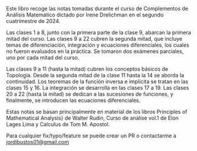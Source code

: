 Este libro recoge las notas tomadas durante el curso de Complementos de Análisis Matemático dictado por Irene Drelichman en el segundo cuatrimestre de 2024.

Las clases 1 a 8, junto con la primera parte de la clase 9, abarcan la primera mitad del curso. Las clases 9 a 22 cubren la segunda mitad, que incluye temas de diferenciación, integración y ecuaciones diferenciales, los cuales no fueron evaluados en la práctica. Se tomaron dos exámenes parciales, uno por cada mitad del curso.

Las clases 9 a 11 (hasta la mitad) cubren los conceptos básicos de Topología. Desde la segunda mitad de la clase 11 hasta la 14 se aborda la continuidad. Los teoremas de la función inversa e implícita se tratan en las clases 15 y 16. La integración se desarrolla en las clases 17 a 19. Las clases 20 a 22 (hasta la mitad) se dedican a las sucesiones de funciones, y finalmente, se introducen las ecuaciones diferenciales.

Estas notas se basan principalmente en material de los libros Principles of Mathematical Analysis} de Walter Rudin, Curso de análise vol.1 de Elon Lages Lima y Calculus de Tom M. Apostol.

Para cualquier fix/typo/feature se puede crear un PR o contactarme a jordibustos01@gmail.com
